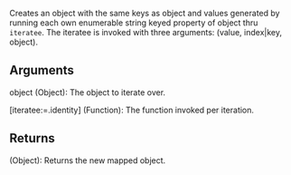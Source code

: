 Creates an object with the same keys as object and values generated by running each own enumerable string keyed property of object thru `iteratee`. The iteratee is invoked with three arguments: (value, index|key, object).


## Arguments
object (Object): The object to iterate over.

[iteratee:=.identity] (Function): The function invoked per iteration.


## Returns
(Object): Returns the new mapped object.
